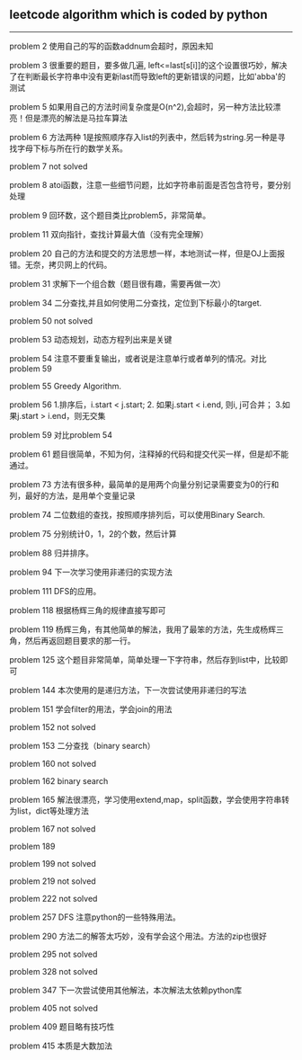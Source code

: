 ## leetcode algorithm which is coded by python

----------------
problem 2 使用自己的写的函数addnum会超时，原因未知

problem 3 很重要的题目，要多做几遍, left<=last[s[i]]的这个设置很巧妙，解决了在判断最长字符串中没有更新last而导致left的更新错误的问题，比如'abba'的测试

problem 5 如果用自己的方法时间复杂度是O(n^2),会超时，另一种方法比较漂亮！但是漂亮的解法是马拉车算法

problem 6 方法两种 1是按照顺序存入list的列表中，然后转为string.另一种是寻找字母下标与所在行的数学关系。

problem 7 not solved

problem 8 atoi函数，注意一些细节问题，比如字符串前面是否包含符号，要分别处理

problem 9 回环数，这个题目类比problem5，非常简单。

problem 11 双向指针，查找计算最大值（没有完全理解）

problem 20 自己的方法和提交的方法思想一样，本地测试一样，但是OJ上面报错。无奈，拷贝网上的代码。

problem 31 求解下一个组合数（题目很有趣，需要再做一次）

problem 34 二分查找,并且如何使用二分查找，定位到下标最小的target.

problem 50 not solved

problem 53 动态规划，动态方程列出来是关键

problem 54 注意不要重复输出，或者说是注意单行或者单列的情况。对比problem 59

problem 55 Greedy Algorithm.

problem 56 1.排序后，i.start < j.start; 2. 如果j.start < i.end, 则i, j可合并； 3.如果j.start > i.end，则无交集  

problem 59 对比problem 54

problem 61 题目很简单，不知为何，注释掉的代码和提交代买一样，但是却不能通过。

problem 73 方法有很多种，最简单的是用两个向量分别记录需要变为0的行和列，最好的方法，是用单个变量记录

problem 74 二位数组的查找，按照顺序排列后，可以使用Binary Search.

problem 75 分别统计0，1，2的个数，然后计算

problem 88 归并排序。

problem 94 下一次学习使用非递归的实现方法

problem 111 DFS的应用。

problem 118 根据杨辉三角的规律直接写即可

problem 119 杨辉三角，有其他简单的解法，我用了最笨的方法，先生成杨辉三角，然后再返回题目要求的那一行。

problem 125 这个题目非常简单，简单处理一下字符串，然后存到list中，比较即可

problem 144 本次使用的是递归方法，下一次尝试使用非递归的写法

problem 151 学会filter的用法，学会join的用法

problem 152 not solved

problem 153 二分查找（binary search）

problem 160 not solved

problem 162 binary search

problem 165 解法很漂亮，学习使用extend,map，split函数，学会使用字符串转为list，dict等处理方法

problem 167 not solved

problem 189

problem 199 not solved

problem 219 not solved

problem 222 not solved

problem 257 DFS 注意python的一些特殊用法。

problem 290 方法二的解答太巧妙，没有学会这个用法。方法的zip也很好

problem 295 not solved

problem 328 not solved

problem 347 下一次尝试使用其他解法，本次解法太依赖python库

problem 405 not solved

problem 409 题目略有技巧性

problem 415 本质是大数加法
